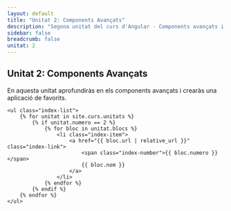 ```yaml
---
layout: default
title: "Unitat 2: Components Avançats"
description: "Segona unitat del curs d'Angular - Components avançats i aplicació favorits"
sidebar: false
breadcrumb: false
unitat: 2
---
```


<div class="index-container">
    <h2>Unitat 2: Components Avançats</h2>
    <p>En aquesta unitat aprofundiràs en els components avançats i crearàs una aplicació de favorits.</p>
    
    <ul class="index-list">
        {% for unitat in site.curs.unitats %}
            {% if unitat.numero == 2 %}
                {% for bloc in unitat.blocs %}
                    <li class="index-item">
                        <a href="{{ bloc.url | relative_url }}" class="index-link">
                            <span class="index-number">{{ bloc.numero }}</span>
                            {{ bloc.nom }}
                        </a>
                    </li>
                {% endfor %}
            {% endif %}
        {% endfor %}
    </ul>
</div>